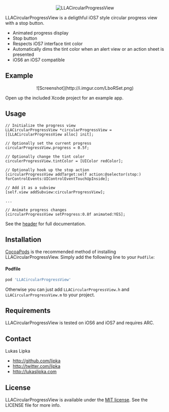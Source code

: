 <p align="center" >
  <img src="http://i.imgur.com/q0HduL5.png" alt="LLACircularProgressView" title="LLACircularProgressView">
</p>

LLACircularProgressView is a deligthful iOS7 style circular progress view with a stop button.

- Animated progress display
- Stop button
- Respects iOS7 interface tint color
- Automatically dims the tint color when an alert view or an action sheet is presented
- iOS6 an iOS7 compatible

## Example

<p align="center" >
![Screenshot](http://i.imgur.com/LboRSet.png)
</p>

Open up the included Xcode project for an example app.

## Usage

``` objc
// Initialize the progress view
LLACircularProgressView *circularProgressView = [[LLACircularProgressView alloc] init];

// Optionally set the current progress
circularProgressView.progress = 0.5f;

// Optionally change the tint color
circulerProgressView.tintColor = [UIColor redColor];

// Optionally hook up the stop action
[circularProgressView addTarget:self action:@selector(stop:) forControlEvents:UIControlEventTouchUpInside];

// Add it as a subview
[self.view addSubview:circularProgressView];

...

// Animate progress changes
[circularProgressView setProgress:0.8f animated:YES];
```

See the [header](LLACircularProgressView/LLACircularProgressView.h) for full documentation.

## Installation

[CocoaPods](http://cocoapods.org) is the recommended method of installing LLACircularProgressView. Simply add the following line to your `Podfile`:

#### Podfile

```ruby
pod 'LLACircularProgressView'
```

Otherwise you can just add `LLACircularProgressView.h` and `LLACircularProgressView.m` to your project.

## Requirements

LLACircularProgressView is tested on iOS6 and iOS7 and requires ARC.

## Contact

Lukas Lipka

- http://github.com/lipka
- http://twitter.com/lipka
- http://lukaslipka.com

## License

LLACircularProgressView is available under the [MIT license](LICENSE). See the LICENSE file for more info.
